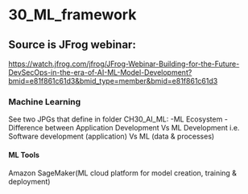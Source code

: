# 30_ML_framework

## Source is JFrog webinar: 
https://watch.jfrog.com/jfrog/JFrog-Webinar-Building-for-the-Future-DevSecOps-in-the-era-of-AI-ML-Model-Development?bmid=e81f861c61d3&bmid_type=member&bmid=e81f861c61d3

### Machine Learning
See two JPGs that define in folder CH30_AI_ML:
-ML Ecosystem
-Difference between Application Development Vs ML Development
i.e. Software development (application) Vs ML (data & processes)

#### ML Tools
Amazon SageMaker(ML cloud platform for model creation, training & deployment)
